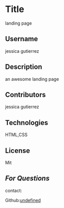 
  # Title
  landing page

  ## Username
  jessica gutierrez

  ## Description
  an awesome landing page

  ## Contributors
  jessica gutierrez

  ## Technologies
  HTML,CSS

  ## License
  Mit

  ## *For Questions*
  contact:

  Github:[undefined](https://github.com/fgutierrez2191)

